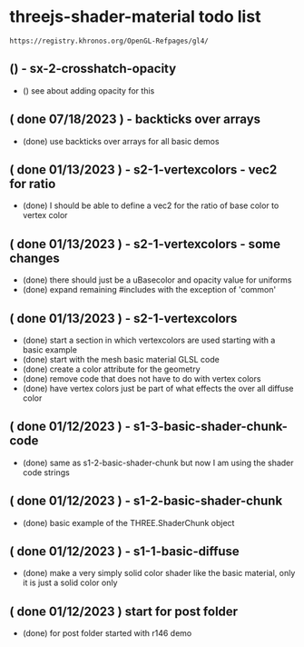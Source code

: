 # threejs-shader-material todo list

```
https://registry.khronos.org/OpenGL-Refpages/gl4/
```

<!-- s1 - BASIC SECTION -->



<!-- s2 - VERTEX COLORS SECTION -->

<!-- s3 - CROSSHATCH SECTION -->

## () - sx-2-crosshatch-opacity
* () see about adding opacity for this


<!-- DONE -->

## ( done 07/18/2023 ) - backticks over arrays
* (done) use backticks over arrays for all basic demos

## ( done 01/13/2023 ) - s2-1-vertexcolors - vec2 for ratio
* (done) I should be able to define a vec2 for the ratio of base color to vertex color

## ( done 01/13/2023 ) - s2-1-vertexcolors - some changes
* (done) there should just be a uBasecolor and opacity value for uniforms
* (done) expand remaining #includes with the exception of 'common'

## ( done 01/13/2023 ) - s2-1-vertexcolors
* (done) start a section in which vertexcolors are used starting with a basic example
* (done) start with the mesh basic material GLSL code
* (done) create a color attribute for the geometry
* (done) remove code that does not have to do with vertex colors
* (done) have vertex colors just be part of what effects the over all diffuse color

## ( done 01/12/2023 ) - s1-3-basic-shader-chunk-code
* (done) same as s1-2-basic-shader-chunk but now I am using the shader code strings

## ( done 01/12/2023 ) - s1-2-basic-shader-chunk
* (done) basic example of the THREE.ShaderChunk object

## ( done 01/12/2023 ) - s1-1-basic-diffuse
* (done) make a very simply solid color shader like the basic material, only it is just a solid color only

## ( done 01/12/2023 ) start for post folder
* (done) for post folder started with r146 demo
